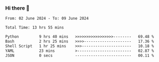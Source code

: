 ### Hi there 👋

<!--
**ututono/ututono** is a ✨ _special_ ✨ repository because its `README.md` (this file) appears on your GitHub profile.

Here are some ideas to get you started:

- 🔭 I’m currently working on ...
- 🌱 I’m currently learning ...
- 👯 I’m looking to collaborate on ...
- 🤔 I’m looking for help with ...
- 💬 Ask me about ...
- 📫 How to reach me: ...
- 😄 Pronouns: ...
- ⚡ Fun fact: ...
-->



<!--START_SECTION:waka-->

```txt
From: 02 June 2024 - To: 09 June 2024

Total Time: 13 hrs 55 mins

Python         9 hrs 40 mins   >>>>>>>>>>>>>>>>>--------   69.48 %
Bash           2 hrs 25 mins   >>>>---------------------   17.36 %
Shell Script   1 hr 25 mins    >>>----------------------   10.18 %
YAML           23 mins         >------------------------   02.87 %
JSON           0 secs          -------------------------   00.11 %
```

<!--END_SECTION:waka-->
